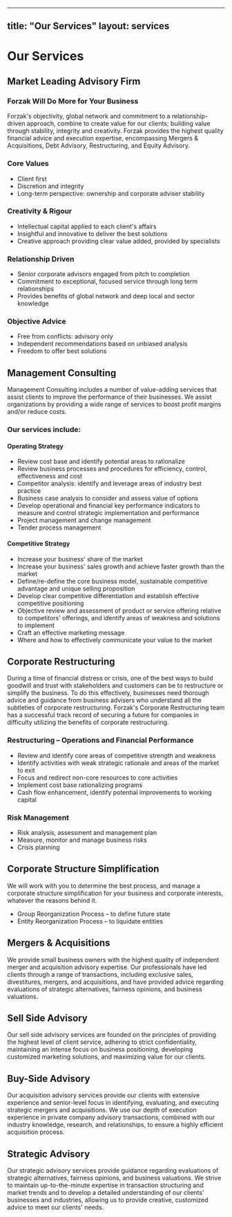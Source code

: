 ---

title: "Our Services"
layout: services
----------------

# Our Services

## Market Leading Advisory Firm

### Forzak Will Do More for Your Business

Forzak's objectivity, global network and commitment to a relationship-driven approach, combine to create value for our clients; building value through stability, integrity and creativity. Forzak provides the highest quality financial advice and execution expertise, encompassing Mergers & Acquisitions, Debt Advisory, Restructuring, and Equity Advisory.

### Core Values

- Client first
- Discretion and integrity
- Long-term perspective: ownership and corporate adviser stability

### Creativity & Rigour

- Intellectual capital applied to each client's affairs
- Insightful and innovative to deliver the best solutions
- Creative approach providing clear value added, provided by specialists

### Relationship Driven

- Senior corporate advisors engaged from pitch to completion
- Commitment to exceptional, focused service through long term relationships
- Provides benefits of global network and deep local and sector knowledge

### Objective Advice

- Free from conflicts: advisory only
- Independent recommendations based on unbiased analysis
- Freedom to offer best solutions

## Management Consulting

Management Consulting includes a number of value-adding services that assist clients to improve the performance of their businesses. We assist organizations by providing a wide range of services to boost profit margins and/or reduce costs.

### Our services include:

#### Operating Strategy

- Review cost base and identify potential areas to rationalize
- Review business processes and procedures for efficiency, control, effectiveness and cost
- Competitor analysis: identify and leverage areas of industry best practice
- Business case analysis to consider and assess value of options
- Develop operational and financial key performance indicators to measure and control strategic implementation and performance
- Project management and change management
- Tender process management

#### Competitive Strategy

- Increase your business' share of the market
- Increase your business' sales growth and achieve faster growth than the market
- Define/re-define the core business model, sustainable competitive advantage and unique selling proposition
- Develop clear competitive differentiation and establish effective competitive positioning
- Objective review and assessment of product or service offering relative to competitors' offerings, and identify areas of weakness and solutions to implement
- Craft an effective marketing message
- Where and how to effectively communicate your value to the market

## Corporate Restructuring

During a time of financial distress or crisis, one of the best ways to build goodwill and trust with stakeholders and customers can be to restructure or simplify the business. To do this effectively, businesses need thorough advice and guidance from business advisers who understand all the subtleties of corporate restructuring. Forzak's Corporate Restructuring team has a successful track record of securing a future for companies in difficulty utilizing the benefits of corporate restructuring.

### Restructuring – Operations and Financial Performance

- Review and identify core areas of competitive strength and weakness
- Identify activities with weak strategic rationale and areas of the market to exit
- Focus and redirect non-core resources to core activities
- Implement cost base rationalizing programs
- Cash flow enhancement, identify potential improvements to working capital

### Risk Management

- Risk analysis, assessment and management plan
- Measure, monitor and manage business risks
- Crisis planning

## Corporate Structure Simplification

We will work with you to determine the best process, and manage a corporate structure simplification for your business and corporate interests, whatever the reasons behind it.

- Group Reorganization Process – to define future state
- Entity Reorganization Process – to liquidate entities

## Mergers & Acquisitions

We provide small business owners with the highest quality of independent merger and acquisition advisory expertise. Our professionals have led clients through a range of transactions, including exclusive sales, divestitures, mergers, and acquisitions, and have provided advice regarding evaluations of strategic alternatives, fairness opinions, and business valuations.

## Sell Side Advisory

Our sell side advisory services are founded on the principles of providing the highest level of client service, adhering to strict confidentiality, maintaining an intense focus on business positioning, developing customized marketing solutions, and maximizing value for our clients.

## Buy-Side Advisory

Our acquisition advisory services provide our clients with extensive experience and senior-level focus in identifying, evaluating, and executing strategic mergers and acquisitions. We use our depth of execution experience in private company advisory transactions, combined with our industry knowledge, research, and relationships, to ensure a highly efficient acquisition process.

## Strategic Advisory

Our strategic advisory services provide guidance regarding evaluations of strategic alternatives, fairness opinions, and business valuations. We strive to maintain up-to-the-minute expertise in transaction structuring and market trends and to develop a detailed understanding of our clients' businesses and industries, allowing us to provide creative, customized advice to meet our clients' needs.

